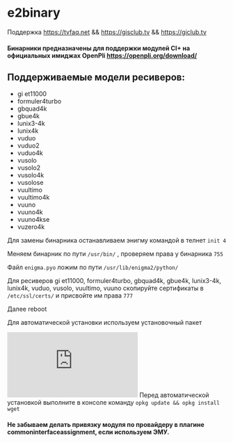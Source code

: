 # e2binary

Поддержка https://tvfaq.net && https://gisclub.tv && https://giclub.tv

#### Бинарники предназначены для поддержки модулей CI+ на официальных имиджах OpenPli https://openpli.org/download/ 

## Поддерживаемые модели ресиверов:

* gi et11000
* formuler4turbo
* gbquad4k
* gbue4k 
* lunix3-4k
* lunix4k
* vuduo
* vuduo2
* vuduo4k
* vusolo
* vusolo2
* vusolo4k
* vusolose
* vuultimo
* vuultimo4k
* vuuno
* vuuno4k
* vuuno4kse
* vuzero4k

Для замены бинарника останавливаем энигму командой в телнет `init 4`

Меняем бинарник по пути `/usr/bin/` , проверяем права у бинарника `755`

Файл `enigma.pyo` ложим по пути `/usr/lib/enigma2/python/`

Для ресиверов gi et11000, formuler4turbo, gbquad4k, gbue4k, lunix3-4k, lunix4k, vuduo, vusolo, vuultimo, vuuno
скопируйте сертификаты в `/etc/ssl/certs/` и присвойте им права `777`

Далее reboot

Для автоматической установки используем установочный пакет

![enigma2-plugin-systemplugins-ciplusinstall_1.7-r0-openpli_7.0-rel_7.1-rel_7.2-rel_all.ipk](https://github.com/Ednaz/e2binary/raw/master/enigma2-plugin-systemplugins-ciplusinstall_1.7-r0-openpli_7.0-rel_7.1-rel_7.2-rel_all.ipk)
Перед автоматической установкой выполните в консоле команду
`opkg update && opkg install wget`

#### Не забываем делать привязку модуля по провайдеру в плагине commoninterfaceassignment, если используем ЭМУ.
